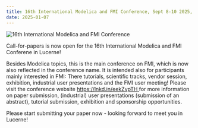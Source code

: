 ```yaml
---
title: 16th International Modelica and FMI Conference, Sept 8-10 2025, Lucerne, Switzerland
date: 2025-01-07
---
```

![16th International Modelica and FMI Conference](/assets/images/Modelica_and_FMI_Confernce_Logo.png)  

Call-for-papers is now open for the 16th International Modelica and FMI Conferene in Lucerne!

Besides Modelica topics, this is the main conference on FMI, which is now also reflected in the conference name.
It is intended also for participants mainly interested in FMI: There tutorials, scientific tracks, vendor session, exhibition, industrial user presentations and the FMI user meeting!
Please visit the conference website [https://lnkd.in/eekZvpTH ](https://modelica.org/events/modelica2025/) for more information on paper submission, (industrial) user presentations (submission of an abstract), tutorial submission, exhibition and sponsorship opportunities.

Please start submitting your paper now - looking forward to meet you in Lucerne!

